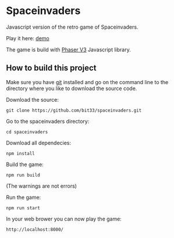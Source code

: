 # Spaceinvaders

Javascript version of the retro game of Spaceinvaders.

Play it here: [demo](https://bit33.io/spaceinvaders/)

The game is build with [Phaser V3](https://github.com/photonstorm/phaser) Javascript library.

## How to build this project

Make sure you have [git](https://git-scm.com/downloads) installed and go on the command line to the directory where you like to download the source code.

Download the source:

`git clone https://github.com/bit33/spaceinvaders.git`

Go to the spaceinvaders directory:

`cd spaceinvaders`

Download all dependecies:

`npm install`

Build the game:

`npm run build`

(The warnings are not errors)

Run the game:

`npm run start`

In your web brower you can now play the game:

`http://localhost:8000/`
